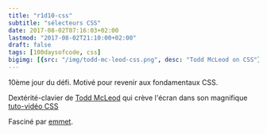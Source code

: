 ```yaml
---
title: "r1d10-css"
subtitle: "sélecteurs CSS"
date: 2017-08-02T07:16:03+02:00
lastmod: "2017-08-02T21:10:00+02:00"
draft: false
tags: [100daysofcode, css]
bigimg: [{src: "/img/todd-mc-leod-css.png", desc: "Todd McLeod on CSS"}]
---
```


10ème jour du défi. Motivé pour revenir aux fondamentaux CSS. 
<!--more-->
Dextérité-clavier de [Todd McLeod](https://twitter.com/todd_mcleod) qui crève l'écran dans son magnifique [tuto-vidéo CSS](https://www.greatercommons.com/learn/6708511014649856)

Fasciné par [emmet](https://emmet.io/).



